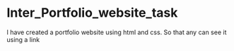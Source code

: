 # Inter_Portfolio_website_task
I have created a portfolio website using html and css. So that any can see it using a link
